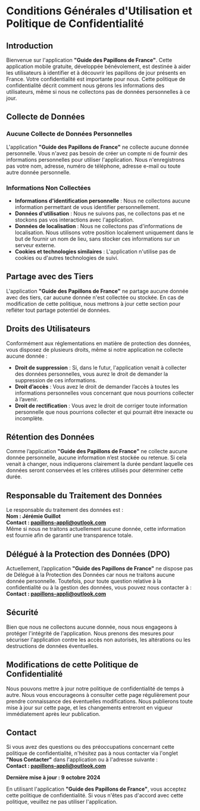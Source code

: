 # Conditions Générales d'Utilisation et Politique de Confidentialité

## Introduction
Bienvenue sur l'application **"Guide des Papillons de France"**. Cette application mobile gratuite, développée bénévolement, est destinée à aider les utilisateurs à identifier et à découvrir les papillons de jour présents en France. Votre confidentialité est importante pour nous. Cette politique de confidentialité décrit comment nous gérons les informations des utilisateurs, même si nous ne collectons pas de données personnelles à ce jour.

## Collecte de Données
### Aucune Collecte de Données Personnelles
L'application **"Guide des Papillons de France"** ne collecte aucune donnée personnelle. Vous n'avez pas besoin de créer un compte ni de fournir des informations personnelles pour utiliser l'application. Nous n'enregistrons pas votre nom, adresse, numéro de téléphone, adresse e-mail ou toute autre donnée personnelle.

### Informations Non Collectées
- **Informations d'identification personnelle** : Nous ne collectons aucune information permettant de vous identifier personnellement.
- **Données d'utilisation** : Nous ne suivons pas, ne collectons pas et ne stockons pas vos interactions avec l'application.
- **Données de localisation** : Nous ne collectons pas d'informations de localisation. Nous utilisons votre position localement uniquement dans le but de fournir un nom de lieu, sans stocker ces informations sur un serveur externe.
- **Cookies et technologies similaires** : L'application n'utilise pas de cookies ou d'autres technologies de suivi.

## Partage avec des Tiers
L'application **"Guide des Papillons de France"** ne partage aucune donnée avec des tiers, car aucune donnée n'est collectée ou stockée. En cas de modification de cette politique, nous mettrons à jour cette section pour refléter tout partage potentiel de données.

## Droits des Utilisateurs
Conformément aux réglementations en matière de protection des données, vous disposez de plusieurs droits, même si notre application ne collecte aucune donnée :

- **Droit de suppression** : Si, dans le futur, l'application venait à collecter des données personnelles, vous aurez le droit de demander la suppression de ces informations.
- **Droit d’accès** : Vous avez le droit de demander l’accès à toutes les informations personnelles vous concernant que nous pourrions collecter à l’avenir.
- **Droit de rectification** : Vous avez le droit de corriger toute information personnelle que nous pourrions collecter et qui pourrait être inexacte ou incomplète.

## Rétention des Données
Comme l’application **"Guide des Papillons de France"** ne collecte aucune donnée personnelle, aucune information n’est stockée ou retenue. Si cela venait à changer, nous indiquerons clairement la durée pendant laquelle ces données seront conservées et les critères utilisés pour déterminer cette durée.

## Responsable du Traitement des Données
Le responsable du traitement des données est :  
**Nom : Jérémie Guillot**  
**Contact : papillons-appli@outlook.com**  
Même si nous ne traitons actuellement aucune donnée, cette information est fournie afin de garantir une transparence totale.

## Délégué à la Protection des Données (DPO)
Actuellement, l’application **"Guide des Papillons de France"** ne dispose pas de Délégué à la Protection des Données car nous ne traitons aucune donnée personnelle. Toutefois, pour toute question relative à la confidentialité ou à la gestion des données, vous pouvez nous contacter à :  
**Contact : papillons-appli@outlook.com**

## Sécurité
Bien que nous ne collectons aucune donnée, nous nous engageons à protéger l'intégrité de l'application. Nous prenons des mesures pour sécuriser l'application contre les accès non autorisés, les altérations ou les destructions de données éventuelles.

## Modifications de cette Politique de Confidentialité
Nous pouvons mettre à jour notre politique de confidentialité de temps à autre. Nous vous encourageons à consulter cette page régulièrement pour prendre connaissance des éventuelles modifications. Nous publierons toute mise à jour sur cette page, et les changements entreront en vigueur immédiatement après leur publication.

## Contact
Si vous avez des questions ou des préoccupations concernant cette politique de confidentialité, n'hésitez pas à nous contacter via l'onglet **"Nous Contacter"** dans l'application ou à l'adresse suivante :  
**Contact : papillons-appli@outlook.com**

**Dernière mise à jour : 9 octobre 2024**

En utilisant l'application **"Guide des Papillons de France"**, vous acceptez cette politique de confidentialité. Si vous n'êtes pas d'accord avec cette politique, veuillez ne pas utiliser l'application.
